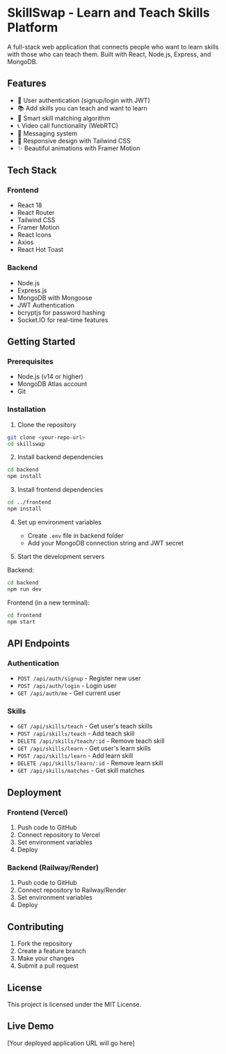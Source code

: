 # SkillSwap - Learn and Teach Skills Platform

A full-stack web application that connects people who want to learn skills with those who can teach them. Built with React, Node.js, Express, and MongoDB.

## Features

- 🔐 User authentication (signup/login with JWT)
- 📚 Add skills you can teach and want to learn
- 🎯 Smart skill matching algorithm
- 📞 Video call functionality (WebRTC)
- 💬 Messaging system
- 📱 Responsive design with Tailwind CSS
- ✨ Beautiful animations with Framer Motion

## Tech Stack

### Frontend
- React 18
- React Router
- Tailwind CSS
- Framer Motion
- React Icons
- Axios
- React Hot Toast

### Backend
- Node.js
- Express.js
- MongoDB with Mongoose
- JWT Authentication
- bcryptjs for password hashing
- Socket.IO for real-time features

## Getting Started

### Prerequisites
- Node.js (v14 or higher)
- MongoDB Atlas account
- Git

### Installation

1. Clone the repository
```bash
git clone <your-repo-url>
cd skillswap
```

2. Install backend dependencies
```bash
cd backend
npm install
```

3. Install frontend dependencies
```bash
cd ../frontend
npm install
```

4. Set up environment variables
   - Create `.env` file in backend folder
   - Add your MongoDB connection string and JWT secret

5. Start the development servers

Backend:
```bash
cd backend
npm run dev
```

Frontend (in a new terminal):
```bash
cd frontend
npm start
```

## API Endpoints

### Authentication
- `POST /api/auth/signup` - Register new user
- `POST /api/auth/login` - Login user
- `GET /api/auth/me` - Get current user

### Skills
- `GET /api/skills/teach` - Get user's teach skills
- `POST /api/skills/teach` - Add teach skill
- `DELETE /api/skills/teach/:id` - Remove teach skill
- `GET /api/skills/learn` - Get user's learn skills
- `POST /api/skills/learn` - Add learn skill
- `DELETE /api/skills/learn/:id` - Remove learn skill
- `GET /api/skills/matches` - Get skill matches

## Deployment

### Frontend (Vercel)
1. Push code to GitHub
2. Connect repository to Vercel
3. Set environment variables
4. Deploy

### Backend (Railway/Render)
1. Push code to GitHub
2. Connect repository to Railway/Render
3. Set environment variables
4. Deploy

## Contributing

1. Fork the repository
2. Create a feature branch
3. Make your changes
4. Submit a pull request

## License

This project is licensed under the MIT License.

## Live Demo

[Your deployed application URL will go here] 